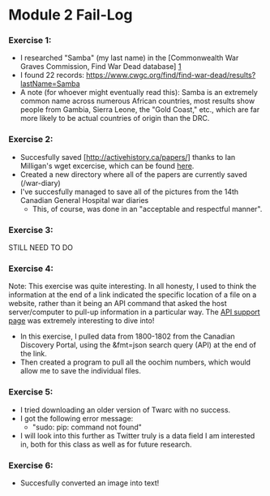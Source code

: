 # Module 2 Fail-Log

### Exercise 1: 

* I researched "Samba" (my last name) in the [Commonwealth War Graves Commission, Find War Dead database] [1]
* I found 22 records: https://www.cwgc.org/find/find-war-dead/results?lastName=Samba
* A note (for whoever might eventually read this): Samba is an extremely common name across numerous African countries, most results show people from Gambia, Sierra Leone, the "Gold Coast," etc., which are far more likely to be actual countries of origin than the DRC.

### Exercise 2:

* Succesfully saved [http://activehistory.ca/papers/] thanks to Ian Milligan's wget excercise, which can be found [here][2].
* Created a new directory where all of the papers are currently saved (/war-diary)
* I've succesfully managed to save all of the pictures from the 14th Canadian General Hospital war diaries
	* This, of course, was done in an "acceptable and respectful manner".

### Exercise 3:

STILL NEED TO DO

### Exercise 4:

Note: This exercise was quite interesting. In all honesty, I used to think the information at the end of a link indicated the specific location of a file on a website, rather than it being an API command that asked the host server/computer to pull-up information in a particular way.
The [API support page][3] was extremely interesting to dive into!

* In this exercise, I pulled data from 1800-1802 from the Canadian Discovery Portal, using the &fmt=json search query (API) at the end of the link. 
* Then created a program to pull all the oochim numbers, which would allow me to save the individual files.

### Exercise 5:

* I tried downloading an older version of Twarc with no success.
* I got the following error message:
	* "sudo: pip: command not found"
* I will look into this further as Twitter truly is a data field I am interested in, both for this class as well as for future research.

### Exercise 6:

* Succesfully converted an image into text!

[1]: https://www.cwgc.org/find/find-war-dead/results?lastName=Samba
[2]: https://programminghistorian.org/en/lessons/automated-downloading-with-w$
[3]: http://search.canadiana.ca/support/api
